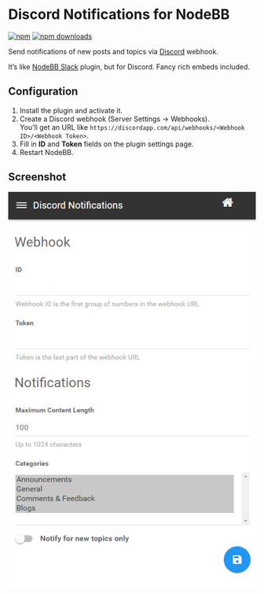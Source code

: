 # Discord Notifications for NodeBB

[![npm](https://img.shields.io/npm/v/nodebb-plugin-discord-notification.svg)](https://www.npmjs.com/package/nodebb-plugin-discord-notification) [![npm downloads](https://img.shields.io/npm/dt/nodebb-plugin-discord-notification.svg)](https://www.npmjs.com/package/nodebb-plugin-discord-notification)

Send notifications of new posts and topics via [Discord](https://discordapp.com/) webhook.

It’s like [NodeBB Slack](https://github.com/pichalite/nodebb-plugin-slack-extended) plugin, but for Discord. Fancy rich embeds included.

## Configuration

1. Install the plugin and activate it.
2. Create a Discord webhook (Server Settings &rarr; Webhooks).  
    You’ll get an URL like `https://discordapp.com/api/webhooks/<Webhook ID>/<Webhook Token>`.
3. Fill in **ID** and **Token** fields on the plugin settings page.
4. Restart NodeBB.

## Screenshot

![ACP](screenshots/ui.png)
